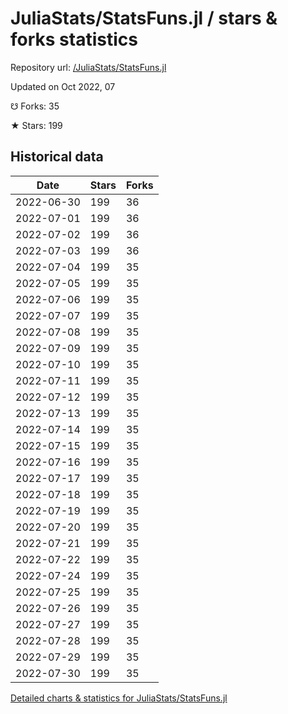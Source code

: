 # JuliaStats/StatsFuns.jl / stars & forks statistics

Repository url: [/JuliaStats/StatsFuns.jl](https://github.com/JuliaStats/StatsFuns.jl)

Updated on Oct 2022, 07

☋ Forks: 35

★ Stars: 199

## Historical data
| Date | Stars | Forks |
|------|-------|-------|
| 2022-06-30 | 199 | 36 | 
| 2022-07-01 | 199 | 36 | 
| 2022-07-02 | 199 | 36 | 
| 2022-07-03 | 199 | 36 | 
| 2022-07-04 | 199 | 35 | 
| 2022-07-05 | 199 | 35 | 
| 2022-07-06 | 199 | 35 | 
| 2022-07-07 | 199 | 35 | 
| 2022-07-08 | 199 | 35 | 
| 2022-07-09 | 199 | 35 | 
| 2022-07-10 | 199 | 35 | 
| 2022-07-11 | 199 | 35 | 
| 2022-07-12 | 199 | 35 | 
| 2022-07-13 | 199 | 35 | 
| 2022-07-14 | 199 | 35 | 
| 2022-07-15 | 199 | 35 | 
| 2022-07-16 | 199 | 35 | 
| 2022-07-17 | 199 | 35 | 
| 2022-07-18 | 199 | 35 | 
| 2022-07-19 | 199 | 35 | 
| 2022-07-20 | 199 | 35 | 
| 2022-07-21 | 199 | 35 | 
| 2022-07-22 | 199 | 35 | 
| 2022-07-24 | 199 | 35 | 
| 2022-07-25 | 199 | 35 | 
| 2022-07-26 | 199 | 35 | 
| 2022-07-27 | 199 | 35 | 
| 2022-07-28 | 199 | 35 | 
| 2022-07-29 | 199 | 35 | 
| 2022-07-30 | 199 | 35 | 


[Detailed charts & statistics for JuliaStats/StatsFuns.jl](https://reviewgithub.com/rep/JuliaStats/StatsFuns.jl)
